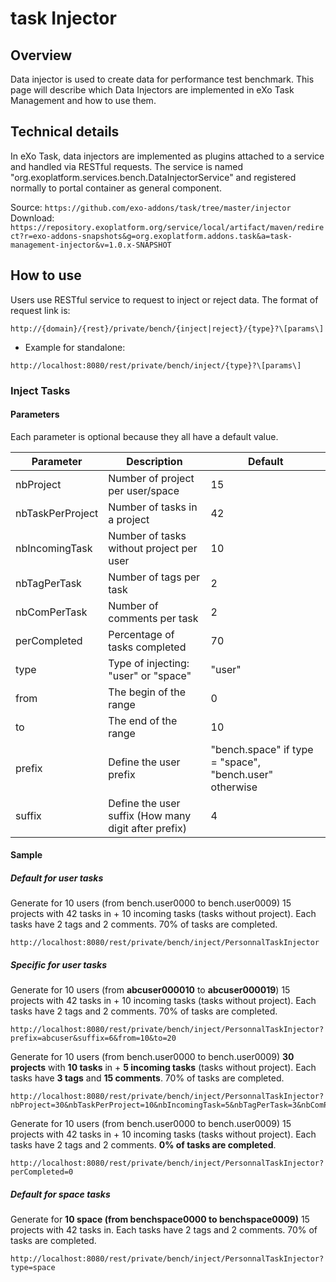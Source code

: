 # task Injector

## Overview

Data injector is used to create data for performance test benchmark. This page will describe which Data Injectors are implemented in eXo Task Management and how to use them.

## Technical details

In eXo Task, data injectors are implemented as plugins attached to a service and handled via RESTful requests. The service is named "org.exoplatform.services.bench.DataInjectorService" and registered normally to portal container as general component.

Source: `https://github.com/exo-addons/task/tree/master/injector`
Download: `https://repository.exoplatform.org/service/local/artifact/maven/redirect?r=exo-addons-snapshots&g=org.exoplatform.addons.task&a=task-management-injector&v=1.0.x-SNAPSHOT`

## How to use

Users use RESTful service to request to inject or reject data. The format of request link is:
```
http://{domain}/{rest}/private/bench/{inject|reject}/{type}?\[params\]
```

* Example for standalone:
```
http://localhost:8080/rest/private/bench/inject/{type}?\[params\]
```

### Inject Tasks

#### Parameters

Each parameter is optional because they all have a default value.

| Parameter | Description | Default |
| --- | --- | --- |
| nbProject | Number of project per user/space | 15 |
|nbTaskPerProject|Number of tasks in a project|42 |
|nbIncomingTask|Number of tasks without project per user|10 |
|nbTagPerTask|Number of tags per task|2 |
|nbComPerTask|Number of comments per task|2 |
|perCompleted|Percentage of tasks completed|70 |
|type|Type of injecting: "user" or "space"|"user" |
|from|The begin of the range|0 |
|to|The end of the range|10 |
|prefix|Define the user prefix|"bench.space" if type = "space", "bench.user" otherwise |
|suffix|Define the user suffix (How many digit after prefix)|4 |

#### Sample

##### Default for user tasks

Generate for 10 users (from bench.user0000 to bench.user0009) 15 projects with 42 tasks in + 10 incoming tasks (tasks without project). Each tasks have 2 tags and 2 comments. 70% of tasks are completed.
```
http://localhost:8080/rest/private/bench/inject/PersonnalTaskInjector
```

##### Specific for user tasks

Generate for 10 users (from **abcuser000010** to **abcuser000019**) 15 projects with 42 tasks in + 10 incoming tasks (tasks without project). Each tasks have 2 tags and 2 comments. 70% of tasks are completed.
```
http://localhost:8080/rest/private/bench/inject/PersonnalTaskInjector?prefix=abcuser&suffix=6&from=10&to=20
```

Generate for 10 users (from bench.user0000 to bench.user0009) **30 projects** with **10 tasks** in + **5 incoming tasks** (tasks without project). Each tasks have **3 tags** and **15 comments**. 70% of tasks are completed.
```
http://localhost:8080/rest/private/bench/inject/PersonnalTaskInjector?nbProject=30&nbTaskPerProject=10&nbIncomingTask=5&nbTagPerTask=3&nbComPerTask=15
```

Generate for 10 users (from bench.user0000 to bench.user0009) 15 projects with 42 tasks in + 10 incoming tasks (tasks without project). Each tasks have 2 tags and 2 comments. **0% of tasks are completed**.
```
http://localhost:8080/rest/private/bench/inject/PersonnalTaskInjector?perCompleted=0
```

##### Default for space tasks

Generate for **10 space (from benchspace0000 to benchspace0009)** 15 projects with 42 tasks in. Each tasks have 2 tags and 2 comments. 70% of tasks are completed.
```
http://localhost:8080/rest/private/bench/inject/PersonnalTaskInjector?type=space
```